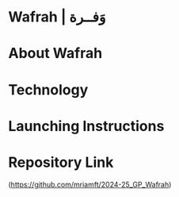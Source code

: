 # Wafrah | وَفــرة
<p align="center">
</p>


# About Wafrah

# Technology

# Launching Instructions

# Repository Link
(https://github.com/mriamft/2024-25_GP_Wafrah)
